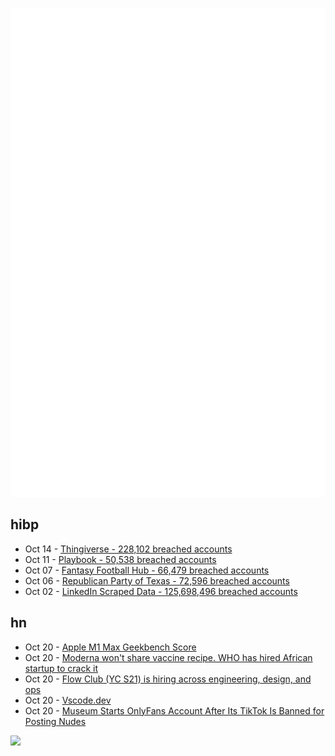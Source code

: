 ![Metrics](https://raw.githubusercontent.com/phixion/phixion/master/metrics.svg)

## hibp

<!--
for https://github.com/phixion/phixion/blob/main/.github/workflows/feeds.yml
-->
<!--START_SECTION:haveibeenpwnd-->
- Oct 14 - [Thingiverse - 228,102 breached accounts](https://haveibeenpwned.com/PwnedWebsites#Thingiverse)
- Oct 11 - [Playbook - 50,538 breached accounts](https://haveibeenpwned.com/PwnedWebsites#Playbook)
- Oct 07 - [Fantasy Football Hub - 66,479 breached accounts](https://haveibeenpwned.com/PwnedWebsites#FantasyFootballHub)
- Oct 06 - [Republican Party of Texas - 72,596 breached accounts](https://haveibeenpwned.com/PwnedWebsites#RepublicanPartyOfTexas)
- Oct 02 - [LinkedIn Scraped Data - 125,698,496 breached accounts](https://haveibeenpwned.com/PwnedWebsites#LinkedInScrape)
<!--END_SECTION:haveibeenpwnd-->

## hn

<!--
for https://github.com/phixion/phixion/blob/main/.github/workflows/feeds.yml
-->
<!--START_SECTION:hn-->
- Oct 20 - [Apple M1 Max Geekbench Score](https://browser.geekbench.com/v5/cpu/10496766)
- Oct 20 - [Moderna won't share vaccine recipe. WHO has hired African startup to crack it](https://www.npr.org/sections/goatsandsoda/2021/10/19/1047411856/the-great-vaccine-bake-off-has-begun)
- Oct 20 - [Flow Club (YC S21) is hiring across engineering, design, and ops](https://flowclub.notion.site/Work-at-Flow-Club-1e6cc84bfc0d4463ab333ee9bc02c46a)
- Oct 20 - [Vscode.dev](https://code.visualstudio.com/blogs/2021/10/20/vscode-dev)
- Oct 20 - [Museum Starts OnlyFans Account After Its TikTok Is Banned for Posting Nudes](https://www.vice.com/en/article/93b995/museum-starts-onlyfans-account-after-its-tiktok-is-banned-for-posting-nudes)
<!--END_SECTION:hn-->

<!--
for https://yhype.me
-->
![](https://hit.yhype.me/github/profile?user_id=13013670)
